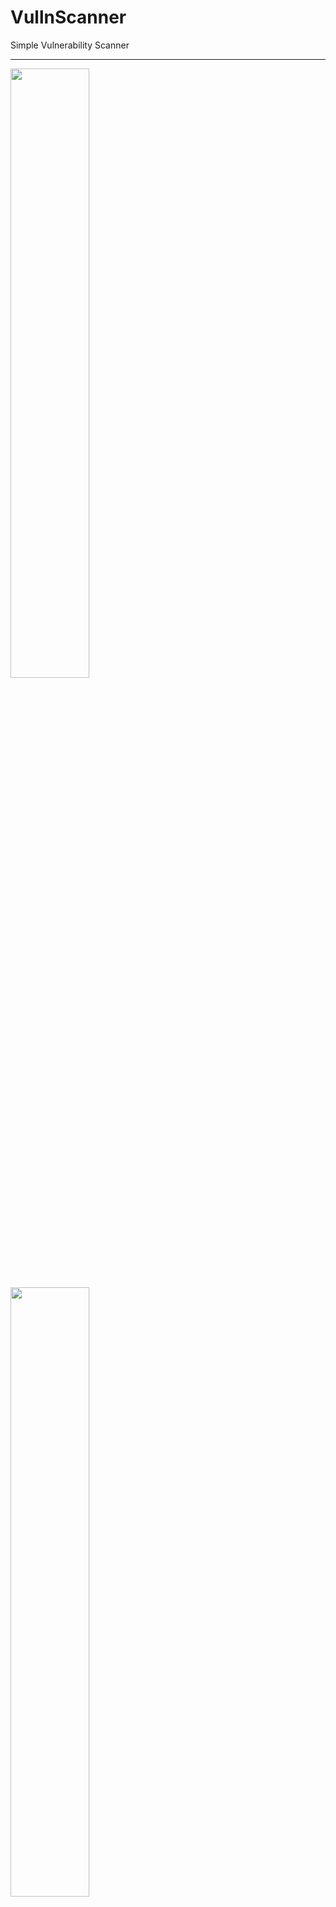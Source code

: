 <strong><h1> VullnScanner </h1></strong>
Simple Vulnerability Scanner
<hr>

<img src="https://github.com/prashik287/VullnScanner/blob/main/screenshots/home.PNG" width=50%>
<img src="https://github.com/prashik287/VullnScanner/blob/main/screenshots/portscan.PNG" width=50%>
<!-- ![alt text](https://github.com/prashik287/VullnScanner/blob/main/screenshots/home.PNG)
![alt text](https://github.com/prashik287/VullnScanner/blob/main/screenshots/portscan.PNG)
![alt text](https://github.com/prashik287/VullnScanner/blob/main/screenshots/recon.png) -->

#Description

